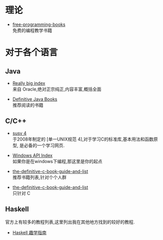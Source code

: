 <!-- title: tutorials index -->
<!-- date: 2014-2-7 -->
<!-- state: published -->

理论
====

* [free-programming-books](https://github.com/vhf/free-programming-books)  
    免费的编程教学书籍

对于各个语言
============

Java
----

* [Really big index](http://docs.oracle.com/javase/tutorial/reallybigindex.html)  
    来自 Oracle,绝对正宗纯正,内容丰富,概括全面

* [Definitive Java Books](http://c2.com/cgi/wiki?DefinitiveJavaBooks)  
	推荐阅读的书籍
	
C/C++
----

* [susv 4](http://pubs.opengroup.org/onlinepubs/9699919799/)  
    于2008年制定的 [单一UNIX规范 4],对于学习C的标准库,基本用法和函数原型,
    是必备的一个学习网页.

* [Windows API Index]  
    如果你是在windows下编程,那这里是你的起点

* [the-definitive-c-book-guide-and-list](http://stackoverflow.com/questions/388242/)  
    推荐书籍列表,针对个个人群

* [the-definitive-c-book-guide-and-list](http://stackoverflow.com/questions/562303/)  
    只针对 C 

Haskell
--------

官方上有较多的教程列表,这里列出我在其他地方找到的较好的教程.

* [Haskell 趣学指南](http://learnyouahaskell-zh-tw.csie.org/)

[Windows API Index]:http://msdn.microsoft.com/en-us/library/ff818516(v=vs.85).aspx


<!-- vim: ft=markdown -->